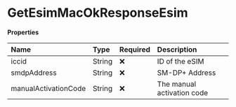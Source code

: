 # GetEsimMacOkResponseEsim

**Properties**

| Name                 | Type   | Required | Description                |
| :------------------- | :----- | :------- | :------------------------- |
| iccid                | String | ❌       | ID of the eSIM             |
| smdpAddress          | String | ❌       | SM-DP+ Address             |
| manualActivationCode | String | ❌       | The manual activation code |

<!-- This file was generated by liblab | https://liblab.com/ -->
